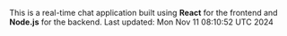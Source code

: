 This is a real-time chat application built using **React** for the frontend and **Node.js** for the backend.
Last updated: Mon Nov 11 08:10:52 UTC 2024
